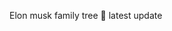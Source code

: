Elon musk family tree 🌲 latest update 

<!---
dm90407/dm90407 is a ✨ special ✨ repository because its `README.md` (this file) appears on your GitHub profile.
You can click the Preview link to take a look at your changes.
--->
